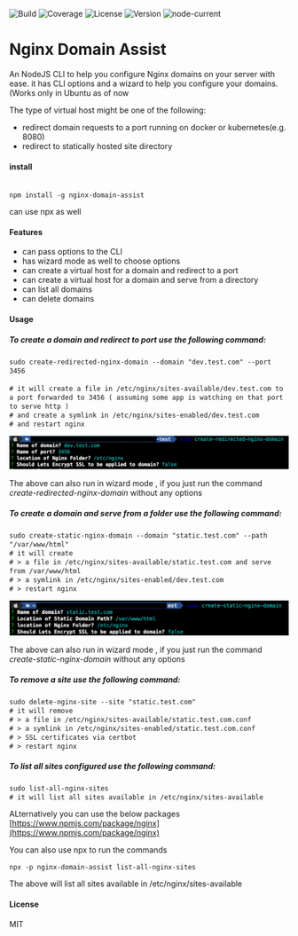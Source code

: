 ![Build](https://img.shields.io/github/actions/workflow/status/muthuishere/nginx-domain-assist/node.js.yml?branch=main)
![Coverage](https://img.shields.io/codecov/c/github/muthuishere/nginx-domain-assist)
![License](https://img.shields.io/npm/l/nginx-domain-assist)
![Version](https://img.shields.io/npm/v/nginx-domain-assist)
![node-current](https://img.shields.io/node/v/nginx-domain-assist)


Nginx Domain Assist
===================

An NodeJS CLI to help you configure Nginx domains on your server with ease.
it has CLI options and a wizard to help you configure your domains. (Works only in Ubuntu  as of now

The type of virtual host might be one of the following:
- redirect domain requests to a port running on docker or kubernetes(e.g. 8080)
- redirect to statically hosted site directory


#### install

```

npm install -g nginx-domain-assist

```

can use npx as well



#### Features

- can pass options to the CLI
- has wizard mode as well to choose options
- can create a virtual host for a domain and redirect to a port
- can create a virtual host for a domain and serve from a directory
- can list all domains
- can delete domains


#### Usage



##### To create a domain and redirect to port use the following command:
```
sudo create-redirected-nginx-domain --domain "dev.test.com" --port 3456

# it will create a file in /etc/nginx/sites-available/dev.test.com to a port forwarded to 3456 ( assuming some app is watching on that port to serve http )
# and create a symlink in /etc/nginx/sites-enabled/dev.test.com
# and restart nginx
```

![create-redirect.png](assets%2Fcreate-redirect.png)

The above can also run in wizard mode , if you just run the command <i>create-redirected-nginx-domain</i> without any options


##### To create a domain and serve from a folder use the following command:
```
sudo create-static-nginx-domain --domain "static.test.com" --path "/var/www/html" 
# it will create
# > a file in /etc/nginx/sites-available/static.test.com and serve from /var/www/html
# > a symlink in /etc/nginx/sites-enabled/dev.test.com
# > restart nginx
```
![create-static.png](assets%2Fcreate-static.png)

The above can also run in wizard mode , if you just run the command <i>create-static-nginx-domain</i> without any options


##### To remove a site use the following command:
```
sudo delete-nginx-site --site "static.test.com" 
# it will remove 
# > a file in /etc/nginx/sites-available/static.test.com.conf
# > a symlink in /etc/nginx/sites-enabled/static.test.com.conf
# > SSL certificates via certbot 
# > restart nginx
```



##### To list all sites configured use the following command:
```
sudo list-all-nginx-sites
# it will list all sites available in /etc/nginx/sites-available
```

ALternatively you can use the below packages
[https://www.npmjs.com/package/nginx](https://www.npmjs.com/package/nginx)


You can also use npx to run the commands
```
npx -p nginx-domain-assist list-all-nginx-sites
```
The above will list all sites available in /etc/nginx/sites-available


#### License
MIT


